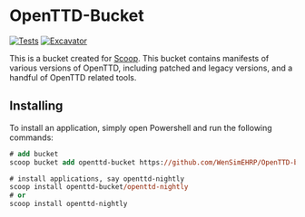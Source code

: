 # OpenTTD-Bucket

[![Tests](https://github.com/WenSimEHRP/OpenTTD-Buckets/actions/workflows/ci.yml/badge.svg)](https://github.com/WenSimEHRP/OpenTTD-Buckets/actions/workflows/ci.yml) [![Excavator](https://github.com/WenSimEHRP/OpenTTD-Buckets/actions/workflows/excavator.yml/badge.svg)](https://github.com/WenSimEHRP/OpenTTD-Buckets/actions/workflows/excavator.yml)

This is a bucket created for [Scoop](https://scoop.sh). This bucket contains manifests of various versions of OpenTTD, including patched and legacy versions, and a handful of OpenTTD related tools.

## Installing

To install an application, simply open Powershell and run the following commands:

```ps
# add bucket
scoop bucket add openttd-bucket https://github.com/WenSimEHRP/OpenTTD-bucket

# install applications, say openttd-nightly
scoop install openttd-bucket/openttd-nightly
# or
scoop install openttd-nightly
```
